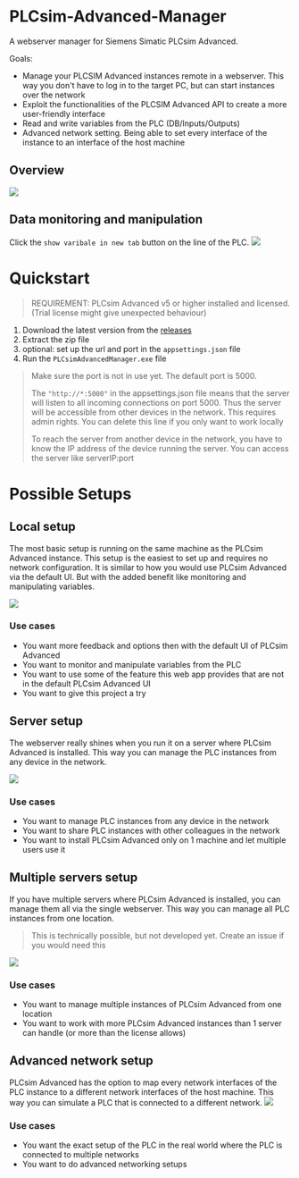 # PLCsim-Advanced-Manager

A webserver manager for Siemens Simatic PLCsim Advanced.


Goals:

- Manage your PLCSIM Advanced instances remote in a webserver. This way you don't have to log in to the target PC, but can start
  instances over the network
- Exploit the functionalities of the PLCSIM Advanced API to create a more user-friendly interface
- Read and write variables from the PLC (DB/Inputs/Outputs)
- Advanced network setting. Being able to set every interface of the instance to an interface of the host machine

## Overview
![](docs/img/Overview.png)

## Data monitoring and manipulation
Click the `show varibale in new tab` button on the line of the PLC.
![](docs/img/dataView.png)
# Quickstart

> REQUIREMENT: PLCsim Advanced v5 or higher installed and licensed. (Trial license might give unexpected behaviour)

1. Download the latest version from the [releases](https://github.com/jasperdekeuk/PLCsim-Advanced-Manager/releases)
2. Extract the zip file
3. optional: set up the url and port in the `appsettings.json` file
4. Run the `PLCsimAdvancedManager.exe` file

> Make sure the port is not in use yet. The default port is 5000.
> 
> The `"http://*:5000"` in the appsettings.json file means that the server will listen to all incoming connections on port 5000. 
> Thus the server will be accessible from other devices in the network. This requires admin rights. You can delete this line if you only want to work locally
> 
> To reach the server from another device in the network, you have to know the IP address of the device running the server.
> You can access the server like serverIP:port

# Possible Setups

## Local setup
The most basic setup is running on the same machine as the PLCsim Advanced instance. This setup is the easiest to set up and requires no network configuration.
It is similar to how you would use PLCsim Advanced via the default UI. But with the added benefit like monitoring and manipulating variables.

![](docs/img/setup_localhost.png)

### Use cases
- You want more feedback and options then with the default UI of PLCsim Advanced
- You want to monitor and manipulate variables from the PLC
- You want to use some of the feature this web app provides that are not in the default PLCsim Advanced UI
- You want to give this project a try

## Server setup
The webserver really shines when you run it on a server where PLCsim Advanced is installed. This way you can manage the PLC instances from any device in the network.

![](docs/img/setup_server.png)

### Use cases
- You want to manage PLC instances from any device in the network
- You want to share PLC instances with other colleagues in the network
- You want to install PLCsim Advanced only on 1 machine and let multiple users use it


## Multiple servers setup
If you have multiple servers where PLCsim Advanced is installed, you can manage them all via the single webserver. This way you can manage all PLC instances from one location.
> This is technically possible, but not developed yet. Create an issue if you would need this

![](docs/img/setup_multiple_server.png)

### Use cases
- You want to manage multiple instances of PLCsim Advanced from one location
- You want to work with more PLCsim Advanced instances than 1 server can handle (or more than the license allows) 

## Advanced network setup
PLCsim Advanced has the option to map every network interfaces of the PLC instance to a different network interfaces of the host machine. 
This way you can simulate a PLC that is connected to a different network.
![](docs/img/setup_advanced_networking.png)

### Use cases
- You want the exact setup of the PLC in the real world where the PLC is connected to multiple networks
- You want to do advanced networking setups